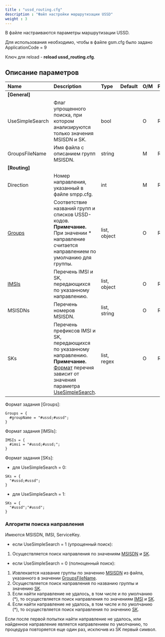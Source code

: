 ```yaml
---
title : "ussd_routing.cfg"
description : "Файл настройки маршрутизации USSD"
weight : 3
---
```


В файле настраиваются параметры маршрутизации USSD.

Для использования необходимо, чтобы в файле gsm.cfg было задано ApplicationCode = 9

Ключ для reload - **reload ussd_routing.cfg**.

## Описание параметров
|Name|Description|Type|Default|O/M|P/R|Version|
|:---|:----------|:---|:------|:--|:--|:------|
|**[General]**||
|<a name="usesimplesearch">UseSimpleSearch</a>|Флаг упрощенного поиска, при котором анализируются только значения MSISDN и SK.|bool||O|R||
|<a name="groupsfilename">GroupsFileName</a>|Имя файла с описанием групп MSISDN.|string||M|R||
|**[Routing]**||
|Direction|Номер направления, указанный в файле smpp.cfg.|int||M|R||
|[Groups](#groups)|Соответствие названий групп и списков USSD-кодов.<br>**Примечание.** При значении \* направление считается направлением по умолчанию для группы.|list, object||O|R||
|[IMSIs](#imsis)|Перечень IMSI и SK, передающихся по указанному направлению.|list, object||O|R||
|<a name="msisdns">MSISDNs</a>|Перечень номеров MSISDN.|list, string||O|R||
|<a name="sks">SKs</a>|Перечень префиксов IMSI и SK, передающихся по указанному направлению.<br>**Примечание.** [Формат](#formatsks) перечня зависит от значения параметра [UseSimpleSearch](#usesimplesearch).|list, regex||O|R||

Формат задания <a name="groups">[Groups]</a>:
```
Groups = {
  #groupName = "#ussd;#ussd";
}
```

Формат задания <a name="imsis">[IMSIs]</a>:
```
IMSIs = {
  #imsi = "#ussd;#ussd;";
}
```

Формат задания <a name="formatsks">[SKs]</a>:
* для UseSimpleSearch = 0:
```
SKs = {
  "#ussd;#ussd";
}
```
* для UseSimpleSearch = 1:
```
SKs = {
  "#ussd";"#ussd";
}
```

### Алгоритм поиска направления

Имеются MSISDN, IMSI, ServiceKey.

* если UseSimpleSearch = 1 (упрощенный поиск):
1. Осуществляется поиск направления по значениям [MSISDN](#msisdns) и [SK](#sks).

* если UseSimpleSearch = 0 (полноценный поиск):
1. Извлекается название группы по значению [MSISDN](#msisdns) из файла, указанного в значении [GroupsFileName](#groupsfilename).
2. Осуществляется поиск направления по названию группы и значению [SK](#sks).
3. Если найти направление не удалось, в том числе и по умолчанию (\*), то осуществляется поиск направления по значениям [IMSI](#imsis) и [SK](#sks).
4. Если найти направление не удалось, в том числе и по умолчанию (\*), то осуществляется поиск направления по значению [SK](#sks).

Если после первой попытки найти направление не удалось, или найденное направление является направлением по умолчанию, то процедура повторяется еще один раз, исключив из SK первый символ.
